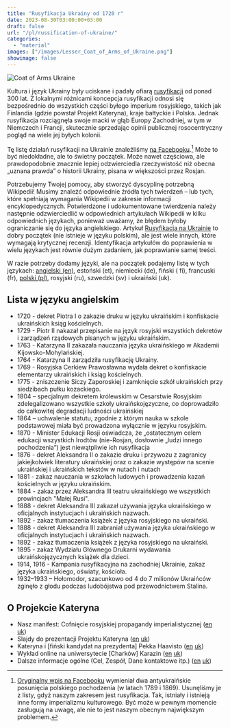 ```yaml
---
title: "Rusyfikacja Ukrainy od 1720 r" 
date: 2023-08-30T03:00:00+03:00
draft: false
url: "/pl/russification-of-ukraine/"
categories: 
  - "material"
images: ["/images/Lesser_Coat_of_Arms_of_Ukraine.png"]
showimage: false
---
```


![Coat of Arms Ukraine](/images/Lesser_Coat_of_Arms_of_Ukraine.png#floatright)

Kultura i język Ukrainy były uciskane i padały ofiarą [rusyfikacji](https://pl.wikipedia.org/wiki/Rusyfikacja) od ponad 300 lat. Z lokalnymi różnicami koncepcja rusyfikacji odnosi się bezpośrednio do wszystkich części byłego imperium rosyjskiego, takich jak Finlandia (gdzie powstał Projekt Kateryna), kraje bałtyckie i Polska. Jednak rusyfikacja rozciągnęła swoje macki w głąb Europy Zachodniej, w tym w Niemczech i Francji, skutecznie sprzedając opinii publicznej rosocentryczny pogląd na wiele jej byłych kolonii.

Tę listę działań rusyfikacji na Ukrainie znaleźliśmy [na Facebooku](https://www.facebook.com/solohanna/posts/pfbid02Joga4VEQL75R4SusXszovpgCapRCtbHxS6QSzqENWVBQ6WNhzLMpy3ctXrU2e7LRl).[^2] Może to być niedokładne, ale to świetny początek. Może nawet częściowa, ale prawdopodobnie znacznie lepiej odzwierciedla rzeczywistość niż obecna „uznana prawda” o historii Ukrainy, pisana w większości przez Rosjan.

Potrzebujemy Twojej pomocy, aby stworzyć dyscyplinę potrzebną Wikipedii! Musimy znaleźć odpowiednie źródła tych twierdzeń – lub tych, które spełniają wymagania Wikipedii w zakresie informacji encyklopedycznych. Potwierdzone i udokumentowane twierdzenia należy następnie odzwierciedlić w odpowiednich artykułach Wikipedii w kilku odpowiednich językach, ponieważ uważamy, że błędem byłoby ograniczanie się do języka angielskiego. Artykuł [Rusyfikacja na Ukrainie](https://en.wikipedia.org/wiki/Russification_in_Ukraine) to dobry początek (nie istnieje w języku polskim), ale jest wiele innych, które wymagają krytycznej recenzji. Identyfikacja artykułów do poprawienia w wielu językach jest równie dużym zadaniem, jak poprawianie samej treści.

W razie potrzeby dodamy języki, ale na początek podajemy listę w tych językach: [angielski (en)](/russification-of-ukraine/), estoński (et), niemiecki (de), fiński ( fi), francuski (fr), [polski (pl)](/pl/russification-of-ukraine/), rosyjski (ru), szwedzki (sv) i ukraiński (uk).

## Lista w języku angielskim ##
* 1720 - dekret Piotra I o zakazie druku w języku ukraińskim i konfiskacie ukraińskich ksiąg kościelnych.
* 1729 - Piotr II nakazał przepisanie na język rosyjski wszystkich dekretów i zarządzeń rządowych pisanych w języku ukraińskim.
* 1763 - Katarzyna II zakazała nauczania języka ukraińskiego w Akademii Kijowsko-Mohylańskiej.
* 1764 - Katarzyna II zarządziła rusyfikację Ukrainy.
* 1769 - Rosyjska Cerkiew Prawosławna wydała dekret o konfiskacie elementarzy ukraińskich i ksiąg kościelnych.
* 1775 - zniszczenie Siczy Zaporoskiej i zamknięcie szkół ukraińskich przy siedzibach pułku kozackiego.
* 1804 – specjalnym dekretem królewskim w Cesarstwie Rosyjskim zdelegalizowano wszystkie szkoły ukraińskojęzyczne, co doprowadziło do całkowitej degradacji ludności ukraińskiej
* 1864 – uchwalenie statutu, zgodnie z którym nauka w szkole podstawowej miała być prowadzona wyłącznie w języku rosyjskim.
* 1870 - Minister Edukacji Rosji oświadcza, że „ostatecznym celem edukacji wszystkich Irodtów (nie-Rosjan, dosłownie „ludzi innego pochodzenia”) jest niewątpliwie ich rusyfikacja
* 1876 - dekret Aleksandra II o zakazie druku i przywozu z zagranicy jakiejkolwiek literatury ukraińskiej oraz o zakazie występów na scenie ukraińskiej i ukraińskich tekstów w nutach i nutach
* 1881 - zakaz nauczania w szkołach ludowych i prowadzenia kazań kościelnych w języku ukraińskim.
* 1884 - zakaz przez Aleksandra III teatru ukraińskiego we wszystkich prowincjach "Małej Rusi".
* 1888 - dekret Aleksandra III zakazał używania języka ukraińskiego w oficjalnych instytucjach i ukraińskich nazwach.
* 1892 - zakaz tłumaczenia książek z języka rosyjskiego na ukraiński.
* 1888 - dekret Aleksandra III zabraniał używania języka ukraińskiego w oficjalnych instytucjach i ukraińskich nazwach.
* 1892 - zakaz tłumaczenia książek z języka rosyjskiego na ukraiński.
* 1895 - zakaz Wydziału Głównego Drukarni wydawania ukraińskojęzycznych książek dla dzieci.
* 1914, 1916 - Kampania rusyfikacyjna na zachodniej Ukrainie, zakaz języka ukraińskiego, oświaty, kościoła.
* 1932–1933 – Hołomodor, szacunkowo od 4 do 7 milionów Ukraińców zginęło z głodu podczas ludobójstwa pod przewodnictwem Stalina.

## O Projekcie Kateryna ##
- Nasz manifest: Cofnięcie rosyjskiej propagandy imperialistycznej ([en](/undoing-russian-imperialist-propaganda/) [uk](/uk/undoing-russian-imperialist-propaganda/))
- Slajdy do prezentacji Projektu Kateryna ([en](/presentation-slides/) [uk](/uk/presentation-slides/))
- Kateryna i [fiński kandydat na prezydenta] Pekka Haavisto ([en](/mtg_haavisto/) [uk](/uk/mtg_haavisto/))
- Wykład online na uniwersytecie [Charków] Karazin ([en](/kaj-lecture-at-karazin/) [uk](/uk/kaj-lecture-at-karazin/))
- Dalsze informacje ogólne (Cel, Zespół, Dane kontaktowe itp.) ([en](/about/) [uk](/uk/about/))

[^1]: Nie bez powodu wyraźnie wspominamy o Finlandii, krajach bałtyckich i Polsce. Kraje te są „uprzywilejowane” pod względem posiadania większej liczby spostrzeżeń. W szczególności te trzy podmioty wyróżniają się tym, że mają coś wspólnego w tym, że wszystkie są członkami UE i NATO, a jednocześnie nieco różnią się w swoich powojennych stosunkach ze Związkiem Radzieckim. Finlandia nigdy nie była za żelazną kurtyną. Polska była, ale nie była częścią Związku Radzieckiego. Kraje bałtyckie były państwami radzieckimi. Zatem Finlandia, kraje bałtyckie i Polska mają trzy odmiany, trzy odmiany doświadczeń i narracji w kierunku rusyfikacji.

[^2]: [Oryginalny wpis na Facebooku](https://www.facebook.com/solohanna/posts/pfbid02Joga4VEQL75R4SusXszovpgCapRCtbHxS6QSzqENWVBQ6WNhzLMpy3ctXrU2e7LRl) wymieniał dwa antyukraińskie posunięcia polskiego pochodzenia (w latach 1789 i 1869). Usunęliśmy je z listy, gdyż naszym zakresem jest rusyfikacja. Tak, istniały i istnieją inne formy imperializmu kulturowego. Być może w pewnym momencie zasługują na uwagę, ale nie to jest naszym obecnym największym problemem.
